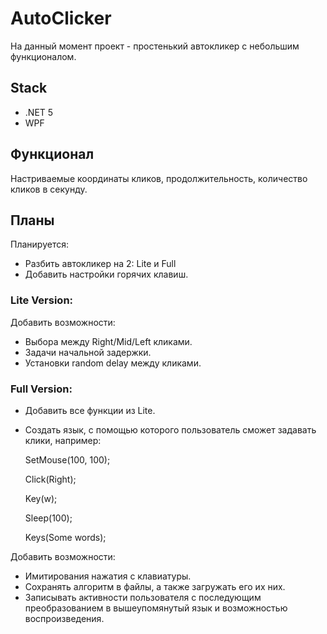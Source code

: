 # AutoClicker

На данный момент проект - простенький автокликер с небольшим функционалом. 

## Stack

- .NET 5
- WPF

## Функционал

Настриваемые координаты кликов, продолжительность, количество кликов в секунду.

## Планы

Планируется:
- Разбить автокликер на 2: Lite и Full
- Добавить настройки горячих клавиш. 

### Lite Version:

Добавить возможности:
- Выбора между Right/Mid/Left кликами.
- Задачи начальной задержки.
- Установки random delay между кликами.

### Full Version:

- Добавить все функции из Lite.
- Создать язык, с помощью которого пользователь сможет задавать клики, например:
  
  SetMouse(100, 100);
  
  Click(Right);
  
  Key(w);
  
  Sleep(100);
  
  Keys(Some words);

Добавить возможности:
- Имитирования нажатия с клавиатуры.
- Сохранять алгоритм в файлы, а также загружать его их них.
- Записывать активности пользователя с последующим преобразованием в вышеупомянутый язык и возможностью воспроизведения.


